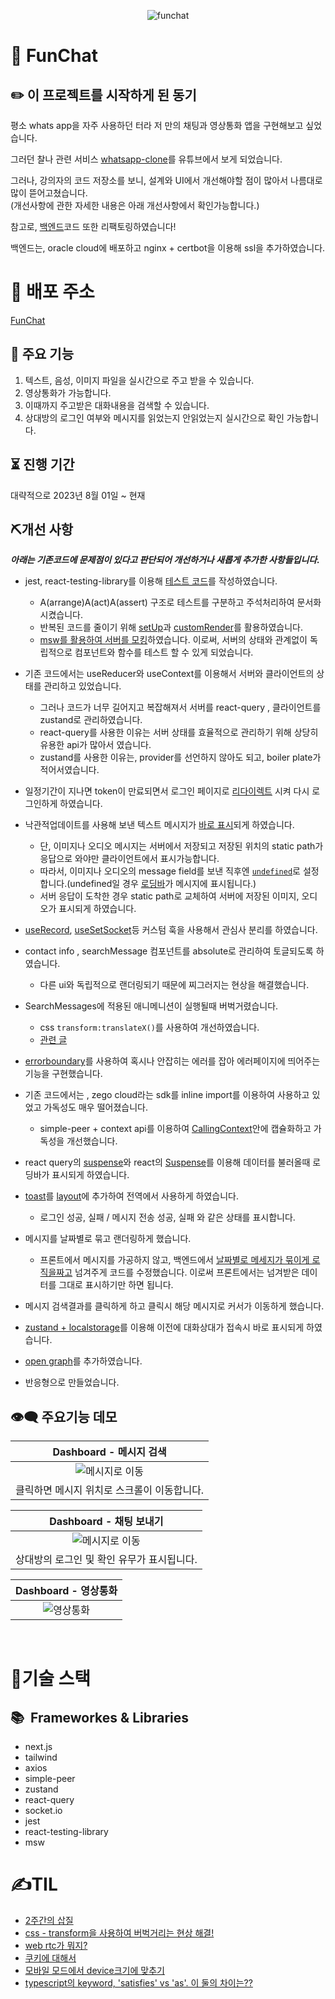 
<p align="center">
<img  src="https://chat-app.live/chat.gif" alt="funchat"/>  
</p>


# 💬 FunChat

## ✏️ 이 프로젝트를 시작하게 된 동기

평소 whats app을 자주 사용하던 터라 저 만의 채팅과 영상통화 앱을 구현해보고 싶었습니다.

그러던 찰나 관련 서비스 [whatsapp-clone](https://youtu.be/keYFkLycaDg?si=JTZkdi4Jr7bJgZEq)를 유튜브에서 보게 되었습니다.

그러나, 강의자의 코드 저장소를 보니, 설계와 UI에서 개선해야할 점이 많아서 나름대로 많이 뜯어고쳤습니다.</br>
(개선사항에 관한 자세한 내용은 아래 개선사항에서 확인가능합니다.)

참고로, [백엔드](https://github.com/YeonghunKO/chat-app-server)코드 또한 리팩토링하였습니다!

백엔드는, oracle cloud에 배포하고 nginx + certbot을 이용해 ssl을 추가하였습니다.

# 🚀 배포 주소

[FunChat](https://chat-app.live)

## 📢 주요 기능
1. 텍스트, 음성, 이미지 파일을 실시간으로 주고 받을 수 있습니다.
2. 영상통화가 가능합니다.
3. 이때까지 주고받은 대화내용을 검색할 수 있습니다.
4. 상대방의 로그인 여부와 메시지를 읽었는지 안읽었는지 실시간으로 확인 가능합니다.

## ⏳ 진행 기간
대략적으로 2023년 8월 01일 ~ 현재

## ⛏개선 사항
_**아래는 기존코드에 문제점이 있다고 판단되어 개선하거나 새롭게 추가한 사항들입니다.**_

* jest, react-testing-library를 이용해 [테스트 코드](https://github.com/YeonghunKO/chat-app-client/tree/main/__test__)를 작성하였습니다.
    - A(arrange)A(act)A(assert) 구조로 테스트를 구분하고 주석처리하여 문서화 시켰습니다.
    - 반복된 코드를 줄이기 위해 [setUp](https://github.com/YeonghunKO/chat-app-client/blob/86f77ae77612d935faf70a310e2218398fc809a0/__test__/login.test.tsx#L18)과 [customRender](https://github.com/YeonghunKO/chat-app-client/blob/main/__test__/customRender.tsx)를 활용하였습니다.
    - [msw를 활용하여 서버를 모킹](https://github.com/YeonghunKO/chat-app-client/blob/main/src/mocks/server.ts)하였습니다. 이로써, 서버의 상태와 관계없이 독립적으로 컴포넌트와 함수를 테스트 할 수 있게 되었습니다.
    
* 기존 코드에서는 useReducer와 useContext를 이용해서 서버와 클라이언트의 상태를 관리하고 있었습니다.
    - 그러나 코드가 너무 길어지고 복잡해져서 서버를 react-query , 클라이언트를 zustand로 관리하였습니다.
    - react-query를 사용한 이유는 서버 상태를 효율적으로 관리하기 위해 상당히 유용한 api가 많아서 였습니다.
    - zustand를 사용한 이유는, provider를 선언하지 않아도 되고, boiler plate가 적어서였습니다.
* 일정기간이 지나면 token이 만료되면서 로그인 페이지로 [리다이렉트](https://github.com/YeonghunKO/chat-app-client/blob/main/src/pages/index.tsx#L139) 시켜 다시 로그인하게 하였습니다.
* 낙관적업데이트를 사용해 보낸 텍스트 메시지가 [바로 표시](https://github.com/YeonghunKO/chat-app-client/blob/main/src/hooks/useQueryAccount.ts#L151)되게 하였습니다.
    - 단, 이미지나 오디오 메시지는 서버에서 저장되고 저장된 위치의 static path가 응답으로 와야만 클라이언트에서 표시가능합니다.
    - 따라서, 이미지나 오디오의 message field를 보낸 직후엔 [`undefined`](https://github.com/YeonghunKO/chat-app-client/blob/main/src/hooks/useQueryAccount.ts#L260)로 설정합니다.(undefined일 경우 [로딩바](https://github.com/YeonghunKO/chat-app-client/blob/main/src/components/ChatBox/ImageMessage.tsx#L48)가 메시지에 표시됩니다.)
    - 서버 응답이 도착한 경우 static path로 교체하여 서버에 저장된 이미지, 오디오가 표시되게 하였습니다. 

* [useRecord](https://github.com/YeonghunKO/chat-app-client/blob/main/src/hooks/useRecord.ts), [useSetSocket](https://github.com/YeonghunKO/chat-app-client/blob/main/src/hooks/useSetSockets.ts)등 커스텀 훅을 사용해서 관심사 분리를 하였습니다.
* contact info , searchMessage 컴포넌트를 absolute로 관리하여 토글되도록 하였습니다.
    - 다른 ui와 독립적으로 랜더링되기 때문에 찌그러지는 현상을 해결했습니다.
* SearchMessages에 적용된 애니메니션이 실행될때 버벅거렸습니다.
   - css `transform:translateX()`를 사용하여 개선하였습니다.
   - [관련 글](https://github.com/YeonghunKO/chat-app-client/blob/main/src/components/ChatBox/SearchMessages.tsx#L95)
* [errorboundary](https://github.com/YeonghunKO/chat-app-client/blob/86f77ae77612d935faf70a310e2218398fc809a0/src/components/common/Layout.tsx#L11)를 사용하여 혹시나 안잡히는 에러를 잡아 에러페이지에 띄어주는 기능을 구현했습니다.
* 기존 코드에서는 , zego cloud라는 sdk를 inline import를 이용하여 사용하고 있었고 가독성도 매우 떨어졌습니다.
    - simple-peer + context api를 이용하여 [CallingContext](https://github.com/YeonghunKO/chat-app-client/blob/main/src/components/common/CallingContext.tsx)안에 캡슐화하고 가독성을 개선했습니다.
* react query의 [suspense](https://github.com/YeonghunKO/chat-app-client/blob/main/src/components/ChatBox/MessagesContainer.tsx#L24)와 react의 [Suspense](https://github.com/YeonghunKO/chat-app-client/blob/main/src/components/ChatBox/ChatContainer.tsx#L9)를 이용해 데이터를 불러올때 로딩바가 표시되게 하였습니다.
* [toast](https://github.com/YeonghunKO/chat-app-client/blob/main/src/components/common/Toast.tsx)를 [layout](https://github.com/YeonghunKO/chat-app-client/blob/main/src/components/common/Layout.tsx)에 추가하여 전역에서 사용하게 하였습니다.
    - 로그인 성공, 실패 / 메시지 전송 성공, 실패 와 같은 상태를 표시합니다.
* 메시지를 날짜별로 묶고 랜더링하게 했습니다.
  - 프론트에서 메시지를 가공하지 않고, 백엔드에서 [날짜별로 메세지가 묶이게 로직을짜고](https://github.com/YeonghunKO/chat-app-server/blob/80b9bd1b6b2a0abd9cfd89008a064aa0ee480419/controller/MessageController.ts#L80) 넘겨주게 코드를 수정했습니다. 이로써 프론트에서는 넘겨받은 데이터를 그대로 표시하기만 하면 됩니다.
* 메시지 검색결과를 클릭하게 하고 클릭시 해당 메시지로 커서가 이동하게 했습니다.
* [zustand + localstorage](https://github.com/YeonghunKO/chat-app-client/blob/86f77ae77612d935faf70a310e2218398fc809a0/src/store/index.ts#L16)를 이용해 이전에 대화상대가 접속시 바로 표시되게 하였습니다.
* [open graph](https://github.com/YeonghunKO/chat-app-client/blob/main/src/pages/_app.tsx#L38)를 추가하였습니다.
* 반응형으로 만들었습니다.

## 👁‍🗨 주요기능 데모

|   Dashboard - 메시지 검색     | 
|  :-------------------------: | 
| ![메시지로 이동](https://github.com/YeonghunKO/chat-app-client/assets/65995664/ab286e4f-482e-4cf9-8449-70004db596eb) |
|  클릭하면 메시지 위치로 스크롤이 이동합니다. |


| Dashboard - 채팅 보내기   |
|  :-------------------------: | 
| ![메시지로 이동](https://github.com/YeonghunKO/chat-app-client/assets/65995664/69fbdfe9-80d3-429e-9854-7314ea473753)|
|상대방의 로그인 및 확인 유무가 표시됩니다.|


|  Dashboard - 영상통화  | 
| :-------------------------: |  
| ![영상통화](https://github.com/YeonghunKO/chat-app-client/assets/65995664/f94f96ca-d459-45fa-8799-b087f2663233)|


<br>

# 🤖기술 스택

## 📚&nbsp;&nbsp;Frameworkes & Libraries

- next.js
- tailwind
- axios
- simple-peer
- zustand
- react-query
- socket.io
- jest
- react-testing-library
- msw

# ✍️TIL
- [2주간의 삽질](https://velog.io/@yhko1992/%EC%A7%80%EB%82%9C-%ED%95%9C%EB%8B%AC%EA%B0%84-%EC%82%BD%EC%A7%88%EC%9D%98-%EA%B8%B0%EB%A1%9D)
- [css - transform을 사용하여 버벅거리는 현상 해결!](https://velog.io/@yhko1992/%EB%B2%84%EB%B2%85%EA%B1%B0%EB%A6%AC%EB%8A%94-%ED%98%84%EC%83%81-%ED%95%B4%EA%B2%B0)
- [web rtc가 뭐지?](https://velog.io/@yhko1992/webRtc%EA%B0%80-%EB%AD%90%EC%A7%80)
- [쿠키에 대해서](https://velog.io/@yhko1992/%EC%BF%A0%ED%82%A4%EC%97%90-%EB%8C%80%ED%95%B4-%EC%95%8C%EC%95%84%EB%B3%B4%EC%9E%90)
- [모바일 모드에서 device크기에 맞추기](https://velog.io/@yhko1992/%EB%AA%A8%EB%B0%94%EC%9D%BC%EB%AA%A8%EB%93%9C%EC%97%90%EC%84%9C-device%ED%81%AC%EA%B8%B0%EC%97%90-%EB%A7%9E%EC%B6%94%EA%B8%B0)
- [typescript의 keyword, 'satisfies' vs 'as'. 이 둘의 차이는??](https://velog.io/@yhko1992/satisfies-vs-as)

